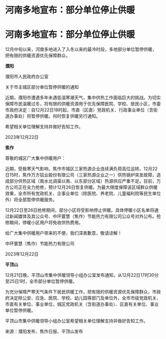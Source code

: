 # 河南多地宣布：部分单位停止供暖

# 河南多地宣布：部分单位停止供暖

12月中旬以来，河南多地进入了入冬以来的最冷时段，多地部分单位暂停供暖，把有限的供暖资源优先保障群众。

**濮阳**

濮阳市人民政府办公室

关于市主城区部分单位暂停供暖的通知

近期，濮阳市遭遇多年未遇低温寒潮天气，集中供热工作面临巨大的挑战。为切实保障市民温暖过冬，将有限的供暖资源用于优先保障医院、学校、居民小区，市委市政府决定：自12月22日18时起，市直（区直）党政机关、行政事业单位（含街道办事处）将暂停供暖。何时恢复供暖另行通知。

希望相关单位理解支持并做好告知工作。

2023年12月22日

**焦作**

尊敬的城区广大集中供暖用户：

近期，受极寒天气影响，焦作市城区三家热源企业连续满负荷高位运转。12月22日15时，焦作万方铝业股份有限公司（三家热源企业之一）供热锅炉突发故障，造成部分供热区域（南水北调渠以南、以东部分区域）热源供应严重不足。目前，万方公司正在全力抢修，预计12月26日恢复供暖。为最大限度保障该区域群众供暖效果，全市所有党政机关、企事业单位（除医院、养老院、儿童福利院等民生单位外）将全部暂停供暖服务。

12月22日至26日抢修期间，部分小区将受影响停止供暖。具体停暖小区名单将通过新闻媒体及其公众号、中环寰慧（焦作）节能热力有限公司公众号对外公布。抢修期间，停暖小区用户将免收供热费用。

给广大集中供暖用户带来的不便，我们深表歉意，敬请谅解！

中环寰慧（焦作）节能热力有限公司

2023年12月22日

**平顶山**

12月21日晚，平顶山市集中供暖领导小组办公室发布通知，从12月22日17时30分至25日1时，全市部分单位暂停供暖。

为充分保障严寒天气条件下居民供暖工作，把有限的供暖资源优先保障群众，市政府决定除公安、应急、医院、学校、幼儿园等部门及单位外，全市市级党政机关、市直有关单位、事业单位，城区党政机关（含街道办事处）、区直有关单位、事业单位暂停供暖。

平顶山市集中供暖领导小组办公室希望相关单位理解支持并做好告知工作。

来源：濮阳发布、焦作日报、平顶山发布

